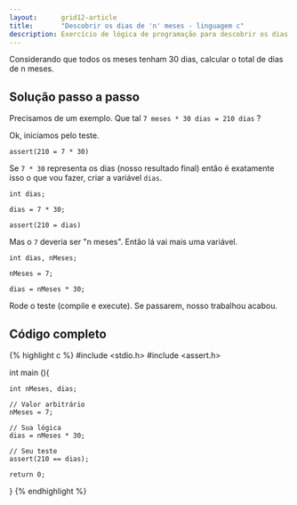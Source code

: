 ```yaml
---
layout:      grid12-article
title:       "Descobrir os dias de 'n' meses - linguagem c"
description: Exercício de lógica de programação para descobrir os dias de n meses.
---
```



Considerando que todos os meses tenham 30 dias, calcular o total de dias de n meses.



Solução passo a passo
---

Precisamos de um exemplo. Que tal `7 meses * 30 dias = 210 dias` ?

Ok, iniciamos pelo teste.

    assert(210 = 7 * 30)

Se `7 * 30` representa os dias (nosso resultado final) então é exatamente isso o que vou fazer, criar a variável `dias`.

    int dias;

    dias = 7 * 30;

    assert(210 = dias)

Mas o `7` deveria ser "n meses". Então lá vai mais uma variável.

    int dias, nMeses;

    nMeses = 7;

    dias = nMeses * 30;

Rode o teste (compile e execute). Se passarem, nosso trabalhou acabou.



Código completo
---

{% highlight c %}
#include <stdio.h>
#include <assert.h>

int main (){

    int nMeses, dias;

    // Valor arbitrário
    nMeses = 7;

    // Sua lógica
    dias = nMeses * 30;

    // Seu teste
    assert(210 == dias);

    return 0;
}
{% endhighlight %}



